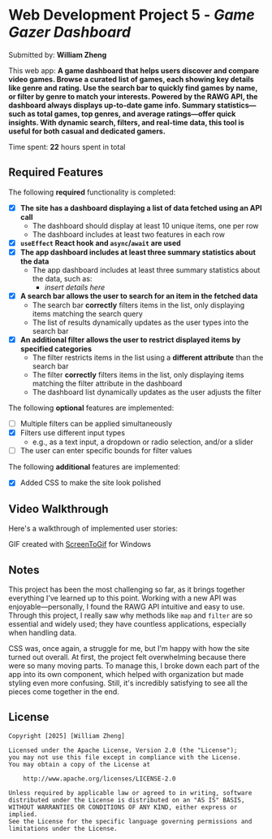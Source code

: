 # Web Development Project 5 - *Game Gazer Dashboard*

Submitted by: **William Zheng**

This web app: **A game dashboard that helps users discover and compare video games. Browse a curated list of games, each showing key details like genre and rating. Use the search bar to quickly find games by name, or filter by genre to match your interests. Powered by the RAWG API, the dashboard always displays up-to-date game info. Summary statistics—such as total games, top genres, and average ratings—offer quick insights. With dynamic search, filters, and real-time data, this tool is useful for both casual and dedicated gamers.**

Time spent: **22** hours spent in total

## Required Features

The following **required** functionality is completed:

- [x] **The site has a dashboard displaying a list of data fetched using an API call**
  - The dashboard should display at least 10 unique items, one per row
  - The dashboard includes at least two features in each row
- [x] **`useEffect` React hook and `async`/`await` are used**
- [x] **The app dashboard includes at least three summary statistics about the data** 
  - The app dashboard includes at least three summary statistics about the data, such as:
    - *insert details here*
- [x] **A search bar allows the user to search for an item in the fetched data**
  - The search bar **correctly** filters items in the list, only displaying items matching the search query
  - The list of results dynamically updates as the user types into the search bar
- [x] **An additional filter allows the user to restrict displayed items by specified categories**
  - The filter restricts items in the list using a **different attribute** than the search bar 
  - The filter **correctly** filters items in the list, only displaying items matching the filter attribute in the dashboard
  - The dashboard list dynamically updates as the user adjusts the filter

The following **optional** features are implemented:

- [ ] Multiple filters can be applied simultaneously
- [x] Filters use different input types
  - e.g., as a text input, a dropdown or radio selection, and/or a slider
- [ ] The user can enter specific bounds for filter values

The following **additional** features are implemented:

* [x] Added CSS to make the site look polished

## Video Walkthrough

Here's a walkthrough of implemented user stories:



GIF created with [ScreenToGif](https://www.screentogif.com/) for Windows


## Notes
This project has been the most challenging so far, as it brings together everything I've learned up to this point. Working with a new API was enjoyable—personally, I found the RAWG API intuitive and easy to use. Through this project, I really saw why methods like `map` and `filter` are so essential and widely used; they have countless applications, especially when handling data.

CSS was, once again, a struggle for me, but I'm happy with how the site turned out overall. At first, the project felt overwhelming because there were so many moving parts. To manage this, I broke down each part of the app into its own component, which helped with organization but made styling even more confusing. Still, it's incredibly satisfying to see all the pieces come together in the end.

## License

    Copyright [2025] [William Zheng]

    Licensed under the Apache License, Version 2.0 (the "License");
    you may not use this file except in compliance with the License.
    You may obtain a copy of the License at

        http://www.apache.org/licenses/LICENSE-2.0

    Unless required by applicable law or agreed to in writing, software
    distributed under the License is distributed on an "AS IS" BASIS,
    WITHOUT WARRANTIES OR CONDITIONS OF ANY KIND, either express or implied.
    See the License for the specific language governing permissions and
    limitations under the License.
